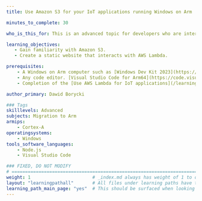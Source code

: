 ```yaml
---
title: Use Amazon S3 for your IoT applications running Windows on Arm

minutes_to_complete: 30

who_is_this_for: This is an advanced topic for developers who are interested in using Amazon Web Services (AWS) S3 for hosting their IoT websites.

learning_objectives:
   - Gain familiarity with Amazon S3.
   - Create a static website that interacts with AWS Lambda.   

prerequisites:
    - A Windows on Arm computer such as [Windows Dev Kit 2023](https://learn.microsoft.com/en-us/windows/arm/dev-kit), a Lenovo Thinkpad X13s running Windows 11 or a Windows on Arm [virtual machine](/learning-paths/cross-platform/woa_azure/).   
    - Any code editor. [Visual Studio Code for Arm64](https://code.visualstudio.com/docs/?dv=win32arm64user) is suitable.    
    - Completion of the [Use AWS Lambda for IoT applications](/learning-paths/laptops-and-desktops/win_aws_iot_lambda/) Learning Path.

author_primary: Dawid Borycki

### Tags
skilllevels: Advanced
subjects: Migration to Arm
armips:
    - Cortex-A
operatingsystems:
    - Windows
tools_software_languages:
    - Node.js    
    - Visual Studio Code

### FIXED, DO NOT MODIFY
# ================================================================================
weight: 1                       # _index.md always has weight of 1 to order correctly
layout: "learningpathall"       # All files under learning paths have this same wrapper
learning_path_main_page: "yes"  # This should be surfaced when looking for related content. Only set for _index.md of learning path content.
---
```

